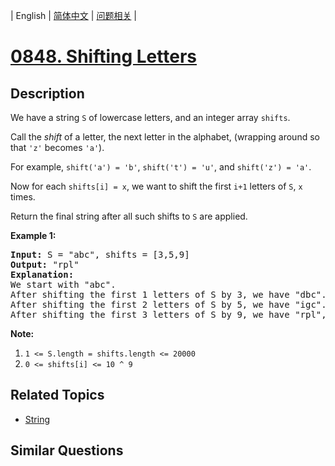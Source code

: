
| English | [简体中文](README.md) | [问题相关](QUESTION.md) |
# [0848. Shifting Letters](https://leetcode-cn.com/problems/shifting-letters/)
## Description
<p>We have a string <code>S</code> of lowercase letters, and an integer array <code>shifts</code>.</p>

<p>Call the <em>shift</em> of a letter, the next letter in the alphabet, (wrapping around so that <code>&#39;z&#39;</code> becomes <code>&#39;a&#39;</code>).&nbsp;</p>

<p>For example, <code>shift(&#39;a&#39;) = &#39;b&#39;</code>, <code>shift(&#39;t&#39;) = &#39;u&#39;</code>, and <code>shift(&#39;z&#39;) = &#39;a&#39;</code>.</p>

<p>Now for each <code>shifts[i] = x</code>, we want to shift the first <code>i+1</code>&nbsp;letters of <code>S</code>, <code>x</code> times.</p>

<p>Return the final string&nbsp;after all such shifts to <code>S</code> are applied.</p>

<p><strong>Example 1:</strong></p>

<pre>
<strong>Input: </strong>S = &quot;abc&quot;, shifts = [3,5,9]
<strong>Output: </strong>&quot;rpl&quot;
<strong>Explanation: </strong>
We start with &quot;abc&quot;.
After shifting the first 1 letters of S by 3, we have &quot;dbc&quot;.
After shifting the first 2 letters of S by 5, we have &quot;igc&quot;.
After shifting the first 3 letters of S by 9, we have &quot;rpl&quot;, the answer.
</pre>

<p><strong>Note:</strong></p>

<ol>
	<li><code>1 &lt;= S.length = shifts.length &lt;= 20000</code></li>
	<li><code>0 &lt;= shifts[i] &lt;= 10 ^ 9</code></li>
</ol>

## Related Topics
- [String](https://leetcode-cn.com/tag/string)
## Similar Questions

